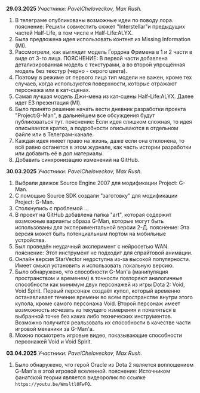 **29.03.2025**
	*Участники: PavelCheloveckov, Max Rush.*
1. В телеграме опубликованы возможные идеи по поводу лора.
	пояснение: Решили совместить сюжет "Interstellar"и предыдущих частей Half-Life,
	в том числе и Half-Life:ALYX.
2. Была предложена идея использовать контент из Missing Information (MI).
3. Рассмотрели, как выглядит модель Гордона Фримена в 1 и 2 части в виде от 3-го лица.
	ПОЯСНЕНИЕ: В первой части добавлена детализированная модель с текстурами, а во второй 
	упрощённая модель без текстур (черно - серого цвета).
4. Поэтому в режиме от первого лица тип модели не важен, кроме тех случаев, когда используются поверхности, которые отражают персонажа или в кат-сценах.
5. Самая лучшая модель Джи-мена из кат-сцены Half-Life:ALYX. Далее идет E3 презентация (MI).
6. Было принято решение начать вести дневник разработки проекта "Project:G-Man", в дальнейшем все обсуждения будут публиковаться тут.
	пояснение:  Если идея слишком сложная, то идея описывается кратко, а подробности описываются в отдельном файле или в Телеграм-канале.
7. Каждая идея имеет право на жизнь, даже если она отклонена, то всё равно останется в этом журнале, как часть истории разработки или добавить её в доп.материалы.
8. Добавить синхронизацию изменений на GitHub.

**30.03.2025**
	*Участники: PavelCheloveckov, Max Rush.*
1. Выбрали движок Source Engine 2007 для модификации Project: G-Man.
2. С помощью Source SDK создали "заготовку" для модификации Project: G-Man.
3. Столкнулись с проблемой …
4. В проект на GitHub добавлена папка "art", которая содержит возможные варианты образа G-Man, которые могут быть использованы для экспериментальной версии 2-Д.
	пояснение: Эта версия может быть потенциальным портом на мобильные устройства.
5. Был проведён неудачный эксперимент с нейросетью WAN.
	пояснение: Этот инструмент не подходит для спрайтовой анимации.
6. Онлайн версия StarVector недоступна из-за высокой популярности. Имеет смысл установить и использовать локальную версию.
7. Было обнаружено, что способности G-Man'а (манипуляция пространством и временем) в точности повторяют аналогичные способности как минимум двух персонажей из игры Dota 2: Void, Void Spirit. Первый персонаж создаёт купол, который временно останавливает течение времени во всем пространстве внутри этого купола, кроме самого персонажа Void. Второй персонаж имеет возможность исчезать из текущего измерения и появляться в выбранной точке без каких либо технических инструментов. Возможно получится  реальзовать их способности в качестве части игровой механики за G-Man'а.
8. Можно посмотреть игровые видео, показывающие способности персонажей Void и Void Spirit.

**03.04.2025**
	*Участники: PavelCheloveckov, Max Rush.*
1. Было обнаружено, что герой Oracle из Dota 2 является воплощением G-Man'а в этой игровой вселенной.
	пояснение: Источником фанатской теории является видеоролик по ссылке `https://youtu.be/Wmsltl0FwFQ`.
